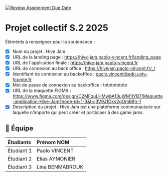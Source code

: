 [![Review Assignment Due Date](https://classroom.github.com/assets/deadline-readme-button-22041afd0340ce965d47ae6ef1cefeee28c7c493a6346c4f15d667ab976d596c.svg)](https://classroom.github.com/a/F_6McqTJ)
# Projet collectif S.2 2025

Éléménts à renseigner pour la soutenance :

- [X] Nom du projet : Hive Jam
- [X] URL de la landing page : https://hive-jam.paolo-vincent.fr/landing_page
- [X] URL de l'application finale : https://hive-jam.paolo-vincent.fr
- [X] URL de connexion au back office : https://hivejam.paolo-vincent.fr/_/
- [X] Identifiant de connexion au backoffice : paolo.vincent@edu.univ-fcomte.fr
- [X] Mot de passe de connexion au backoffice : totototototo
- [X] URL de la maquette FIGMA : https://www.figma.com/design/C2MFquLHMwbAf3uWM1tYB7/Maquette-application-Hive-Jam?node-id=1-3&t=j3V9J1Okv2gOmB8n-1
- [X] Description du projet : Hive Jam est une plateforme communautaire sur laquelle n'importe qui peut créer et participer à des game jams.

## 🚀 Équipe

| Étudiants    | Prénom NOM  |
| :----------- | :---------- |
| Étudiant 1   | Paolo VINCENT |
| Étudiant 2   | Elias AYMONIER |
| Étudiant 3   | Lina BENMABROUK |